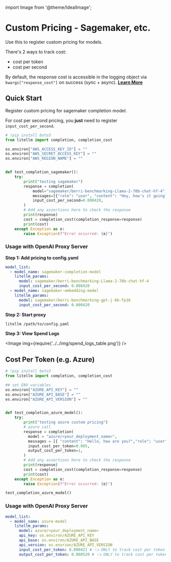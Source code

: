 import Image from '@theme/IdealImage';

# Custom Pricing - Sagemaker, etc. 

Use this to register custom pricing for models. 

There's 2 ways to track cost: 
- cost per token
- cost per second

By default, the response cost is accessible in the logging object via `kwargs["response_cost"]` on success (sync + async). [**Learn More**](../observability/custom_callback.md)

## Quick Start 

Register custom pricing for sagemaker completion model. 

For cost per second pricing, you **just** need to register `input_cost_per_second`. 

```python
# !pip install boto3 
from litellm import completion, completion_cost 

os.environ["AWS_ACCESS_KEY_ID"] = ""
os.environ["AWS_SECRET_ACCESS_KEY"] = ""
os.environ["AWS_REGION_NAME"] = ""


def test_completion_sagemaker():
    try:
        print("testing sagemaker")
        response = completion(
            model="sagemaker/berri-benchmarking-Llama-2-70b-chat-hf-4",
            messages=[{"role": "user", "content": "Hey, how's it going?"}],
            input_cost_per_second=0.000420,
        )
        # Add any assertions here to check the response
        print(response)
        cost = completion_cost(completion_response=response)
        print(cost)
    except Exception as e:
        raise Exception(f"Error occurred: {e}")

```

### Usage with OpenAI Proxy Server

**Step 1: Add pricing to config.yaml**
```yaml
model_list:
  - model_name: sagemaker-completion-model
    litellm_params:
      model: sagemaker/berri-benchmarking-Llama-2-70b-chat-hf-4
      input_cost_per_second: 0.000420
  - model_name: sagemaker-embedding-model
    litellm_params:
      model: sagemaker/berri-benchmarking-gpt-j-6b-fp16
      input_cost_per_second: 0.000420 
```

**Step 2: Start proxy**

```bash
litellm /path/to/config.yaml
```

**Step 3: View Spend Logs**

<Image img={require('../../img/spend_logs_table.png')} />

## Cost Per Token (e.g. Azure)


```python
# !pip install boto3 
from litellm import completion, completion_cost 

## set ENV variables
os.environ["AZURE_API_KEY"] = ""
os.environ["AZURE_API_BASE"] = ""
os.environ["AZURE_API_VERSION"] = ""


def test_completion_azure_model():
    try:
        print("testing azure custom pricing")
        # azure call
        response = completion(
          model = "azure/<your_deployment_name>", 
          messages = [{ "content": "Hello, how are you?","role": "user"}]
          input_cost_per_token=0.005,
          output_cost_per_token=1,
        )
        # Add any assertions here to check the response
        print(response)
        cost = completion_cost(completion_response=response)
        print(cost)
    except Exception as e:
        raise Exception(f"Error occurred: {e}")

test_completion_azure_model()
```

### Usage with OpenAI Proxy Server

```yaml
model_list:
  - model_name: azure-model
    litellm_params:
      model: azure/<your_deployment_name>
      api_key: os.environ/AZURE_API_KEY
      api_base: os.environ/AZURE_API_BASE
      api_version: os.envrion/AZURE_API_VERSION
      input_cost_per_token: 0.000421 # 👈 ONLY to track cost per token
      output_cost_per_token: 0.000520 # 👈 ONLY to track cost per token
```